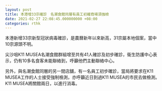 ```yaml
---
layout: post
title: 本港增33宗確診　名潮食館同層有員工初確商場須強檢
date: 2021-02-27 22:08:45.000000000 +08:00
categories: rthk
---
```


本港新增33宗新型冠狀病毒確診，是農曆新年以來新高，31宗屬本地個案，當中10宗源頭不明。

尖沙咀K11 MUSEA名潮食館群組增至共有41人確診及初步確診，衞生防護中心表示，仍有10多名食客未能聯絡到，呼籲他們主動聯絡中心。

另外，與名潮食館同層的另一間店舖，有一名員工初步確診，當局將要求在K11 MUSEA工作的人士接受強制檢測，亦呼籲近日到過K11 MUSEA的市民去做檢測。K11 MUSEA將關館兩日，以進行消毒。

